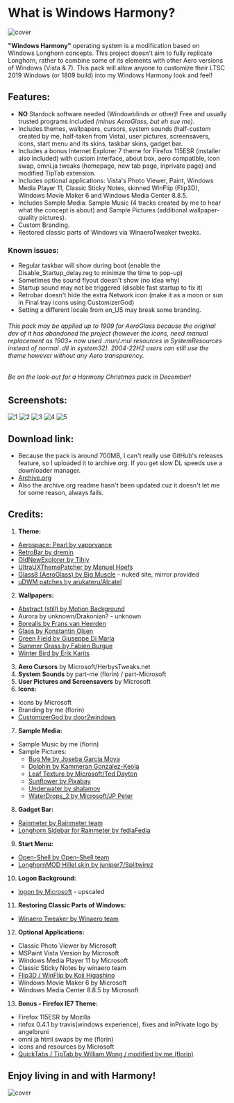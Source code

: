 # What is Windows Harmony?
![cover](images/branding.png)

**"Windows Harmony"** operating system is a modification based on Windows Longhorn concepts. This project doesn't aim to fully replicate Longhorn, rather to combine some of its elements with other Aero versions of Windows (Vista & 7). This pack will allow anyone to customize their LTSC 2019 Windows (or 1809 build) into my Windows Harmony look and feel!

## Features:
- **NO** Stardock software needed (Windowblinds or other)! Free and usually trusted programs included *(minus AeroGlass, but eh sue me)*.
- Includes themes, wallpapers, cursors, system sounds (half-custom created by me, half-taken from Vista), user pictures, screensavers, icons, start menu and its skins, taskbar skins, gadget bar.
- Includes a bonus Internet Explorer 7 theme for Firefox 115ESR (installer also included) with custom interface, about box, aero compatible, icon swap, omni.ja tweaks (homepage, new tab page, inprivate page) and modified TipTab extension.
- Includes optional applications: Vista's Photo Viewer, Paint, Windows Media Player 11, Classic Sticky Notes, skinned WinFlip (Flip3D), Windows Movie Maker 6 and Windows Media Center 8.8.5.
- Includes Sample Media: Sample Music (4 tracks created by me to hear what the concept is about) and Sample Pictures (additional wallpaper-quality pictures).
- Custom Branding.
- Restored classic parts of Windows via WinaeroTweaker tweaks.

### Known issues:
- Regular taskbar will show during boot (enable the Disable_Startup_delay.reg to minimze the time to pop-up)
- Sometimes the sound flyout doesn't show (no idea why)
- Startup sound may not be triggered (disable fast startup to fix it)
- Retrobar doesn't hide the extra Network icon (make it as a moon or sun in Final tray icons using CustomizerGod)
- Setting a different locale from en_US may break some branding.

###### This pack may be applied up to 1909 for AeroGlass because the original dev of it has abandoned the project (however the icons, need manual replacement as 1903+ now used .mun/.mui resources in SystemResources instead of normal .dll in system32). 2004-22H2 users can still use the theme however without any Aero transparency.
###### Be on the look-out for a Harmony Christmas pack in December!


## Screenshots:

![1](images/screen_1.png)
![2](images/screen_2.png)
![3](images/screen_3.png)
![4](images/screen_4.png)
![5](images/screen_5.png)

## Download link:

- Because the pack is around 700MB, I can't really use GitHub's releases feature, so I uploaded it to archive.org. If you get slow DL speeds use a downloader manager.
- [Archive.org](https://archive.org/details/windows-harmony-pack-for-ltsc-2019/)
- Also the archive.org readme hasn't been updated cuz it doesn't let me for some reason, always fails.

## Credits:

1. **Theme:**
- [Aerospace: Pearl by vaporvance](https://www.deviantart.com/vaporvance/art/Aerospace-Pearl-2-for-Windows-10-1903-22H2-977628287)
- [RetroBar by dremin](https://github.com/dremin/RetroBar)
- [OldNewExplorer by Tihiy](https://msfn.org/board/topic/170375-oldnewexplorer-119/)
- [UltraUXThemePatcher by Manuel Hoefs](https://mhoefs.eu/software_uxtheme.php?ref=syssel&lang=en)
- [Glass8 (AeroGlass) by Big Muscle](https://arukateru.com/glass8/) - nuked site, mirror provided
- [uDWM patches by arukateru/Alcatel](https://windows7themenew2.carrd.co/)

2. **Wallpapers:**
- [Abstract (still) by Motion Background](https://www.vecteezy.com/video/1793075-blue-shining-ray-of-light)
- Aurora by unknown/Drakonian? - unknown
- [Borealis by Frans van Heerden](https://www.pexels.com/photo/aurora-borealis-624015/)
- [Glass by Konstantin Olsen](https://www.pexels.com/photo/blue-glass-building-287263/)
- [Green Field by Giuseppe Di Maria](https://www.pexels.com/photo/tree-on-a-green-hill-16603111/)
- [Summer Grass by Fabien Burgue](https://www.pexels.com/photo/green-grass-hd-wallpaper-2083502/)
- [Winter Bird by Erik Karits](https://www.pexels.com/photo/brown-and-white-bird-on-tree-branch-covered-with-snow-3738621/)

3. **Aero Cursors** by Microsoft/HerbysTweaks.net
4. **System Sounds** by part-me (florin) / part-Microsoft
5. **User Pictures and Screensavers** by Microsoft
6. **Icons:**
- Icons by Microsoft
- Branding by me (florin)
- [CustomizerGod by door2windows](https://www.door2windows.com/customizergod/)
  
7. **Sample Media:**
- Sample Music by me (florin)
- Sample Pictures:
  - [Bug Me by Joseba Garcia Moya](https://www.pexels.com/photo/bug-on-green-leaf-18133777/)
  - [Dolphin by Kammeran Gonzalez-Keola](https://www.pexels.com/photo/flock-of-dolphins-swimming-in-clear-water-7082123/)
  - [Leaf Texture by Microsoft/Ted Dayton](https://windowswallpaper.miraheze.org/wiki/Windows_7_Beta#/media/File:Img5_(Windows_7_Beta).jpg)
  - [Sunflower by Pixabay](https://www.pexels.com/photo/yellow-sunflower-541484/)
  - [Underwater by shalamov](https://depositphotos.com/photo/bora-bora-underwater-12656060.html)
  - [WaterDrops_2 by Microsoft/JP Peter](https://apps.microsoft.com/store/detail/waterdrops-by-jp-peter/9MSVJT3XKXRL?hl=en-us&gl=us)

8. **Gadget Bar:**
- [Rainmeter by Rainmeter team](https://www.rainmeter.net/)
- [Longhorn Sidebar for Rainmeter by fediaFedia](https://www.deviantart.com/fediafedia/art/Longhorn-Sidebar-for-Rainmeter-947066452)

9. **Start Menu:**
- [Open-Shell by Open-Shell team](https://github.com/Open-Shell/Open-Shell-Menu)
- [LonghornMOD Hillel skin by juniper7/Splitwirez](http://www.classicshell.net/forum/viewtopic.php?f=17&t=5868)

10. **Logon Background:**
- [logon by Microsoft](https://windowswallpaper.miraheze.org/wiki/Longhorn#/media/File:Windows_Longhorn_Build_4039_unused.jpg) - upscaled

11. **Restoring Classic Parts of Windows:**
- [Winaero Tweaker by Winaero team](https://winaero.com/winaero-tweaker/)

12. **Optional Applications:**
- Classic Photo Viewer by Microsoft
- MSPaint Vista Version by Microsoft
- Windows Media Player 11 by Microsoft
- Classic Sticky Notes by winaero team
- [Flip3D / WinFlip by Koji Higashino](http://tokyodownstairs.blogspot.com/2007/11/winflip.html)
- Windows Movie Maker 6 by Microsoft
- Windows Media Center 8.8.5 by Microsoft

13. **Bonus - Firefox IE7 Theme:**
- Firefox 115ESR by Mozilla
- rinfox 0.4.1 by travis(windows experience), fixes and inPrivate logo by angelbruni
- omni.ja html swaps by me (florin)
- icons and resources by Microsoft
- [QuickTabs / TipTab by William Wong / modified by me (florin)](https://addons.mozilla.org/en-US/firefox/addon/tip-tab/)

## Enjoy living in and with Harmony!
![cover](images/cover_windowsharmonypack.png)
